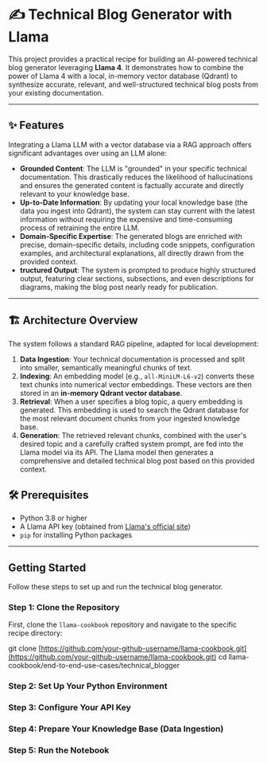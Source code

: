 # ✍️ Technical Blog Generator with Llama 

This project provides a practical recipe for building an AI-powered technical blog generator leveraging **Llama 4**. It demonstrates how to combine the power of Llama 4 with a local, in-memory vector database (Qdrant) to synthesize accurate, relevant, and well-structured technical blog posts from your existing documentation.

---

## ✨ Features

Integrating a Llama LLM with a vector database via a RAG approach offers significant advantages over using an LLM alone:

* **Grounded Content**: The LLM is "grounded" in your specific technical documentation. This drastically reduces the likelihood of hallucinations and ensures the generated content is factually accurate and directly relevant to your knowledge base.
* **Up-to-Date Information**: By updating your local knowledge base (the data you ingest into Qdrant), the system can stay current with the latest information without requiring the expensive and time-consuming process of retraining the entire LLM.
* **Domain-Specific Expertise**: The generated blogs are enriched with precise, domain-specific details, including code snippets, configuration examples, and architectural explanations, all directly drawn from the provided context.
* **tructured Output**: The system is prompted to produce highly structured output, featuring clear sections, subsections, and even descriptions for diagrams, making the blog post nearly ready for publication.

---

## 🏗️ Architecture Overview

The system follows a standard RAG pipeline, adapted for local development:

1.  **Data Ingestion**: Your technical documentation is processed and split into smaller, semantically meaningful chunks of text.
2.  **Indexing**: An embedding model (e.g., `all-MiniLM-L6-v2`) converts these text chunks into numerical vector embeddings. These vectors are then stored in an **in-memory Qdrant vector database**.
3.  **Retrieval**: When a user specifies a blog topic, a query embedding is generated. This embedding is used to search the Qdrant database for the most relevant document chunks from your ingested knowledge base.
4.  **Generation**: The retrieved relevant chunks, combined with the user's desired topic and a carefully crafted system prompt, are fed into the Llama model via its API. The Llama model then generates a comprehensive and detailed technical blog post based on this provided context.

## 🛠️ Prerequisites

* Python 3.8 or higher
* A Llama API key (obtained from [Llama's official site](https://www.llama.com/))
* `pip` for installing Python packages

---

## Getting Started

Follow these steps to set up and run the technical blog generator.

### Step 1: Clone the Repository 

First, clone the `llama-cookbook` repository and navigate to the specific recipe directory:

git clone [https://github.com/your-github-username/llama-cookbook.git](https://github.com/your-github-username/llama-cookbook.git) 
cd llama-cookbook/end-to-end-use-cases/technical_blogger

### Step 2: Set Up Your Python Environment 
### Step 3: Configure Your API Key 
### Step 4: Prepare Your Knowledge Base (Data Ingestion) 
### Step 5: Run the Notebook 